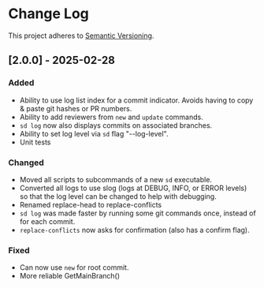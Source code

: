 # Change Log

This project adheres to [Semantic Versioning](https://semver.org/spec/v2.0.0.html).

## [2.0.0] - 2025-02-28

### Added

- Ability to use log list index for a commit indicator. Avoids having to copy & paste git hashes or PR numbers.
- Ability to add reviewers from `new` and `update` commands. 
- `sd log` now also displays commits on associated branches.
- Ability to set log level via `sd` flag "--log-level".
- Unit tests

### Changed

- Moved all scripts to subcommands of a new `sd` executable.
- Converted all logs to use slog (logs at DEBUG, INFO, or ERROR levels) so that the log level can be changed to help with debugging. 
- Renamed replace-head to replace-conflicts
- `sd log` was made faster by running some git commands once, instead of for each commit.
- `replace-conflicts` now asks for confirmation (also has a confirm flag).

### Fixed

- Can now use `new` for root commit.
- More reliable GetMainBranch()
